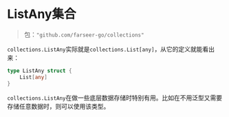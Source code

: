 # ListAny集合
> 包：`"github.com/farseer-go/collections"`

`collections.ListAny`实际就是`collections.List[any]`，从它的定义就能看出来：
```go
type ListAny struct {
	List[any]
}
```

`collections.ListAny`在做一些底层数据存储时特别有用。比如在不用泛型又需要存储任意数据时，则可以使用该类型。